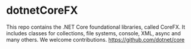# dotnetCoreFX
This repo contains the .NET Core foundational libraries, called CoreFX. It includes classes for collections, file systems, console, XML, async and many others. We welcome contributions. https://github.com/dotnet/core

